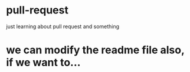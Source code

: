# pull-request
just learning about pull request and something 



# we can modify the readme file also, if we want to... 